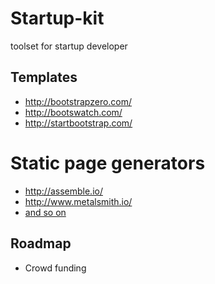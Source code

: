 # Startup-kit
toolset for startup developer

## Templates

* http://bootstrapzero.com/
* http://bootswatch.com/
* http://startbootstrap.com/

# Static page generators

* http://assemble.io/
* http://www.metalsmith.io/
* [and so on](https://staticsitegenerators.net/)

## Roadmap
* Crowd funding
